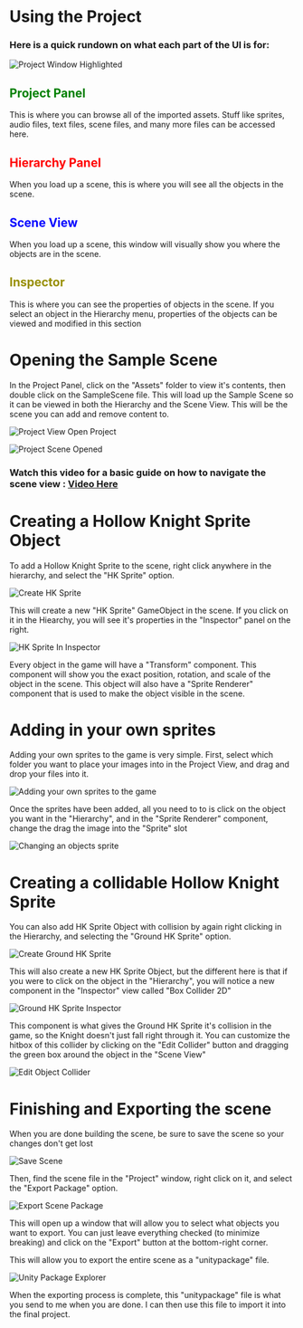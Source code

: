 # Using the Project

### Here is a quick rundown on what each part of the UI is for:

![Project Window Highlighted](https://user-images.githubusercontent.com/12601671/141735320-950864d7-a0e9-4fae-80a0-5024c74866c1.PNG)

## <span style="color:green">Project Panel</span>

This is where you can browse all of the imported assets. Stuff like sprites, audio files, text files, scene files, and many more files can be accessed here.

## <span style="color:red">Hierarchy Panel</span>

When you load up a scene, this is where you will see all the objects in the scene.

## <span style="color:blue">Scene View</span>

When you load up a scene, this window will visually show you where the objects are in the scene.

## <span style="color:#988f00">Inspector</span>

This is where you can see the properties of objects in the scene. If you select an object in the Hierarchy menu, properties of the objects can be viewed and modified in this section


# Opening the Sample Scene

In the Project Panel, click on the "Assets" folder to view it's contents, then double click on the SampleScene file. This will load up the Sample Scene so it can be viewed in both the Hierarchy and the Scene View. This will be the scene you can add and remove content to.

![Project View Open Project](https://user-images.githubusercontent.com/12601671/141735870-ff6f3ed5-52ad-47cd-952f-0d0b9602a92f.PNG)

![Project Scene Opened](https://user-images.githubusercontent.com/12601671/141833457-1e79e642-426b-4479-8b70-9c20c1c7d9e1.PNG)

### Watch this video for a basic guide on how to navigate the scene view : [Video Here](https://youtu.be/5xufxPADb88)


# Creating a Hollow Knight Sprite Object

To add a Hollow Knight Sprite to the scene,
right click anywhere in the hierarchy, and select the "HK Sprite" option.

![Create HK Sprite](https://user-images.githubusercontent.com/12601671/141835434-aa86aee0-675d-43bb-9685-2156538e5f08.PNG)

This will create a new "HK Sprite" GameObject in the scene. If you click on it in the Hiearchy, you will see it's properties in the "Inspector" panel on the right.

![HK Sprite In Inspector](https://user-images.githubusercontent.com/12601671/141835628-becef5ec-7a46-453a-b309-4a36f349cf3d.PNG)

Every object in the game will have a "Transform" component. This component will show you the exact position, rotation, and scale of the object in the scene. This object will also have a "Sprite Renderer" component that is used to make the object visible in the scene.


# Adding in your own sprites

Adding your own sprites to the game is very simple. First, select which folder you want to place your images into in the Project View, and drag and drop your files into it.

![Adding your own sprites to the game](https://user-images.githubusercontent.com/12601671/141835888-917d52b7-ce8a-4ab9-9fe7-1ecd57035da1.gif)

Once the sprites have been added, all you need to to is click on the object you want in the "Hierarchy", and in the "Sprite Renderer" component, change the drag the image into the "Sprite" slot

![Changing an objects sprite](https://user-images.githubusercontent.com/12601671/141836300-b087e805-157f-4eb2-bcce-41888e02e3c9.gif)

# Creating a collidable Hollow Knight Sprite

You can also add HK Sprite Object with collision by again right clicking in the Hierarchy, and selecting the "Ground HK Sprite" option. 

![Create Ground HK Sprite](https://user-images.githubusercontent.com/12601671/141836596-98d15042-3fd5-49d6-8175-08451fa8a766.PNG)

This will also create a new HK Sprite Object, but the different here is that if you were to click on the object in the "Hierarchy", you will notice a new component in the "Inspector" view called "Box Collider 2D"

![Ground HK Sprite Inspector](https://user-images.githubusercontent.com/12601671/141836991-3aac4c09-eaba-4cdf-959e-37bef7894900.PNG)

This component is what gives the Ground HK Sprite it's collision in the game, so the Knight doesn't just fall right through it. You can customize the hitbox of this collider by clicking on the "Edit Collider" button and dragging the green box around the object in the "Scene View"

![Edit Object Collider](https://user-images.githubusercontent.com/12601671/141838545-31c4904b-2f0d-408e-ba76-fb88fca8f5e6.gif)


# Finishing and Exporting the scene

When you are done building the scene, be sure to save the scene so your changes don't get lost

![Save Scene](https://user-images.githubusercontent.com/12601671/141838707-4abbf903-878e-45fb-8b20-bdf6bfc0e809.PNG)

Then, find the scene file in the "Project" window, right click on it, and select the "Export Package" option.

![Export Scene Package](https://user-images.githubusercontent.com/12601671/141838919-b2ffaed5-a22d-4664-b68f-07f343eca360.PNG)

This will open up a window that will allow you to select what objects you want to export. You can just leave everything checked (to minimize breaking) and click on the "Export" button at the bottom-right corner.

This will allow you to export the entire scene as a "unitypackage" file.

![Unity Package Explorer](https://user-images.githubusercontent.com/12601671/141839194-e2999954-b496-4285-bb4f-634074f8a5b9.PNG)

When the exporting process is complete, this "unitypackage" file is what you send to me when you are done. I can then use this file to import it into the final project.